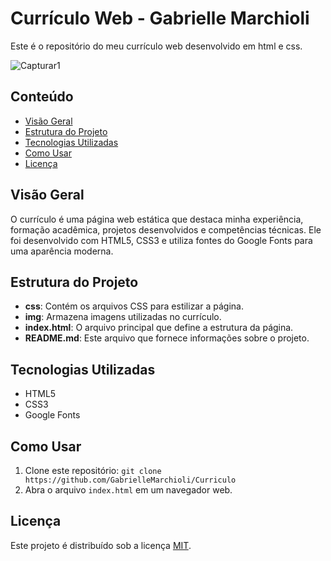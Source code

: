 # Currículo Web - Gabrielle Marchioli

Este é o repositório do meu currículo web desenvolvido em html e css.

![Capturar1](https://github.com/GabrielleMarchioli/Curriculo/assets/109180231/a73c2a51-0ec0-4f9a-bb77-6343eda9fb42)

## Conteúdo

- [Visão Geral](#visão-geral)
- [Estrutura do Projeto](#estrutura-do-projeto)
- [Tecnologias Utilizadas](#tecnologias-utilizadas)
- [Como Usar](#como-usar)
- [Licença](#licença)

## Visão Geral

O currículo é uma página web estática que destaca minha experiência, formação acadêmica, projetos desenvolvidos e competências técnicas. Ele foi desenvolvido com HTML5, CSS3 e utiliza fontes do Google Fonts para uma aparência moderna.


## Estrutura do Projeto

- **css**: Contém os arquivos CSS para estilizar a página.
- **img**: Armazena imagens utilizadas no currículo.
- **index.html**: O arquivo principal que define a estrutura da página.
- **README.md**: Este arquivo que fornece informações sobre o projeto.

## Tecnologias Utilizadas

- HTML5
- CSS3
- Google Fonts

## Como Usar

1. Clone este repositório: `git clone https://github.com/GabrielleMarchioli/Curriculo`
2. Abra o arquivo `index.html` em um navegador web.

## Licença

Este projeto é distribuído sob a licença [MIT](LICENSE).
